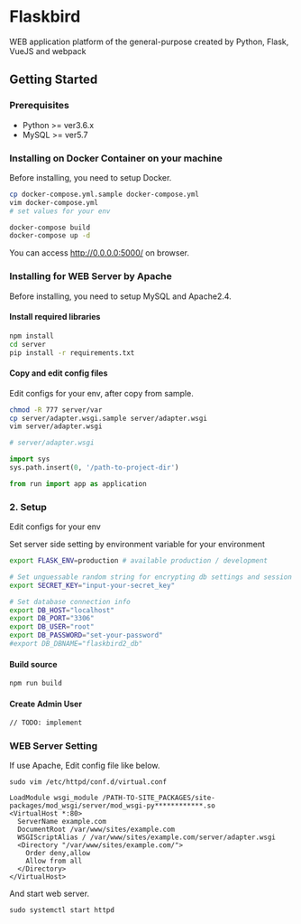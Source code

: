 # Flaskbird

WEB application platform of the general-purpose created by Python, Flask, VueJS and webpack

## Getting Started

### Prerequisites

* Python >= ver3.6.x
* MySQL >= ver5.7

### Installing on Docker Container on your machine

Before installing, you need to setup Docker.

````bash
cp docker-compose.yml.sample docker-compose.yml
vim docker-compose.yml
# set values for your env

docker-compose build
docker-compose up -d
````

You can access http://0.0.0.0:5000/ on browser.



### Installing for WEB Server by Apache

Before installing, you need to setup MySQL and Apache2.4.

#### Install required libraries

```bash
npm install
cd server
pip install -r requirements.txt
```

#### Copy and edit config files

Edit configs for your env, after copy from sample.

```bash
chmod -R 777 server/var
cp server/adapter.wsgi.sample server/adapter.wsgi
vim server/adapter.wsgi
```

````python
# server/adapter.wsgi

import sys
sys.path.insert(0, '/path-to-project-dir')

from run import app as application
````

### 2. Setup ###

Edit configs for your env

Set server side setting  by environment variable for your environment

```bash
export FLASK_ENV=production # available production / development

# Set unguessable random string for encrypting db settings and session info
export SECRET_KEY="input-your-secret_key"

# Set database connection info
export DB_HOST="localhost"
export DB_PORT="3306"
export DB_USER="root"
export DB_PASSWORD="set-your-password"
#export DB_DBNAME="flaskbird2_db"
```


#### Build source

```bash
npm run build
```

#### Create Admin User

```bash
// TODO: implement
```


### WEB Server Setting ###

If use Apache, Edit config file like below.

```
sudo vim /etc/httpd/conf.d/virtual.conf

LoadModule wsgi_module /PATH-TO-SITE_PACKAGES/site-packages/mod_wsgi/server/mod_wsgi-py************.so
<VirtualHost *:80>
  ServerName example.com
  DocumentRoot /var/www/sites/example.com
  WSGIScriptAlias / /var/www/sites/example.com/server/adapter.wsgi
  <Directory "/var/www/sites/example.com/">
    Order deny,allow
    Allow from all
  </Directory>
</VirtualHost>
```

And start web server.

```
sudo systemctl start httpd
```

